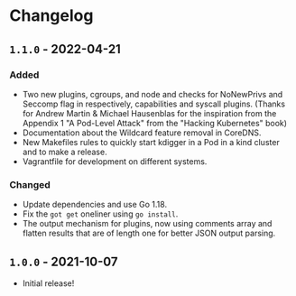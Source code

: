 # Changelog

## `1.1.0` - 2022-04-21
### Added
- Two new plugins, cgroups, and node and checks for NoNewPrivs and Seccomp flag
  in respectively, capabilities and syscall plugins. (Thanks for Andrew Martin
  & Michael Hausenblas for the inspiration from the Appendix 1 "A Pod-Level
  Attack" from the "Hacking Kubernetes" book)
- Documentation about the Wildcard feature removal in CoreDNS.
- New Makefiles rules to quickly start kdigger in a Pod in a kind cluster and
  to make a release.
- Vagrantfile for development on different systems.

### Changed
- Update dependencies and use Go 1.18.
- Fix the `got get` oneliner using `go install`.
- The output mechanism for plugins, now using comments array and flatten
  results that are of length one for better JSON output parsing.

## `1.0.0` - 2021-10-07
- Initial release!
